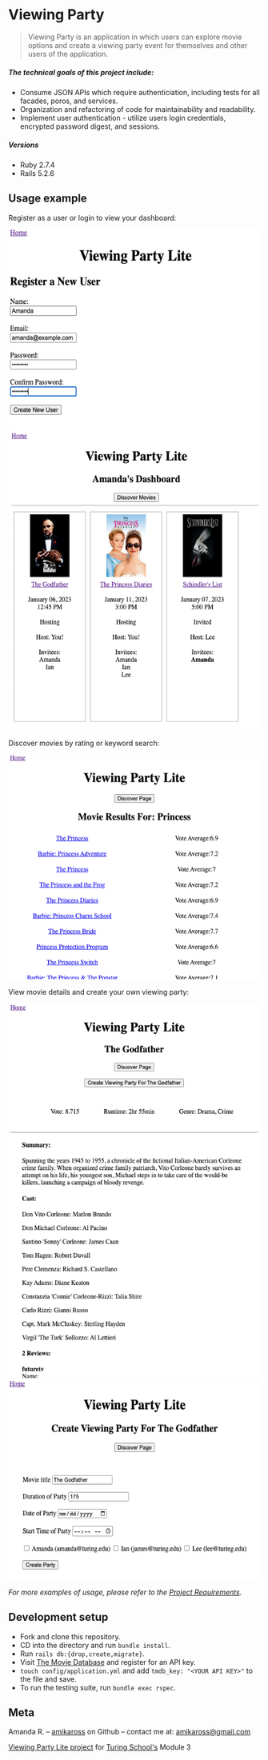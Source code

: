 # Viewing Party
> Viewing Party is an application in which users can explore movie options and create a viewing party event for themselves and other users of the application.

##### The technical goals of this project include:
* Consume JSON APIs which require authenticiation, including tests for all facades, poros, and services.
* Organization and refactoring of code for maintainability and readability.
* Implement user authentication - utilize users login credentials, encrypted password digest, and sessions. 

##### Versions
* Ruby 2.7.4
* Rails 5.2.6

## Usage example

Register as a user or login to view your dashboard:

<img src="doc/register.png" alt="register" width="500" height="400">

<img src="doc/users_dashboard.png" alt="dashboard" width="500" height="600">

Discover movies by rating or keyword search:

<img src="doc/search_results.png" alt="results" width="500" height="450">

View movie details and create your own viewing party:

<img src="doc/godfather_show.png" alt="movie show page" width="500" height="750">

<img src="doc/create_viewing_party.png" alt="viewing party new" width="500" height="400">


_For more examples of usage, please refer to the [Project Requirements](https://backend.turing.edu/module3/projects/viewing_party_lite)._

## Development setup
* Fork and clone this repository.
* CD into the directory and run `bundle install`.
* Run `rails db:{drop,create,migrate}`.
* Visit [The Movie Database](https://developers.themoviedb.org/3/getting-started/introduction) and register for an API key.
* `touch config/application.yml` and add `tmdb_key: "<YOUR API KEY>"` to the file and save. 
* To run the testing suite, run `bundle exec rspec`.

## Meta

Amanda R. – [amikaross](https://github.com/amikaross) on Github – contact me at: amikaross@gmail.com

[Viewing Party Lite project](https://backend.turing.edu/module3/projects/viewing_party_lite) for [Turing School's](https://turing.edu/) Module 3


<!-- Markdown link & img dfn's -->
[npm-image]: https://img.shields.io/npm/v/datadog-metrics.svg?style=flat-square
[npm-url]: https://npmjs.org/package/datadog-metrics
[npm-downloads]: https://img.shields.io/npm/dm/datadog-metrics.svg?style=flat-square
[travis-image]: https://img.shields.io/travis/dbader/node-datadog-metrics/master.svg?style=flat-square
[travis-url]: https://travis-ci.org/dbader/node-datadog-metrics
[wiki]: https://github.com/yourname/yourproject/wiki

